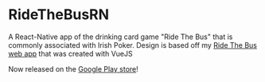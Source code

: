 # RideTheBusRN
A React-Native app of the drinking card game "Ride The Bus" that is commonly associated with Irish Poker. Design is based off my [Ride The Bus web app](http://ridethebus.party) that was created with VueJS

Now released on the [Google Play store](https://play.google.com/store/apps/details?id=com.ridethebus)!
